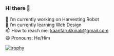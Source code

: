 ### Hi there 👋
🔭 I’m currently working on Harvesting Robot <br />
🌱 I’m currently learning Web Design <br />
📫 How to reach me: kaanfarukkinali@gmail.com <br />
😄 Pronouns: He/Him <br />


[![trophy](https://github-profile-trophy.vercel.app/?username=ryo-ma)](https://github.com/ryo-ma/github-profile-trophy)
